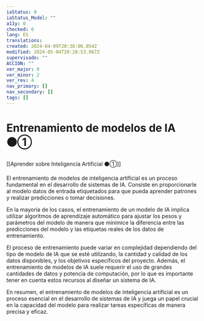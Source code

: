 ```yaml
---
iaStatus: 0
iaStatus_Model: ""
a11y: 0
checked: 0
lang: ES
translations: 
created: 2024-04-09T20:38:06.054Z
modified: 2024-05-04T20:28:53.067Z
supervisado: ""
ACCION: ""
ver_major: 0
ver_minor: 2
ver_rev: 4
nav_primary: []
nav_secondary: []
tags: []
---
```

# Entrenamiento de modelos de IA ⚫①

[[Aprender sobre Inteligencia Artificial ⚫①]]

El entrenamiento de modelos de inteligencia artificial es un proceso fundamental en el desarrollo de sistemas de IA. Consiste en proporcionarle al modelo datos de entrada etiquetados para que pueda aprender patrones y realizar predicciones o tomar decisiones. 

En la mayoría de los casos, el entrenamiento de un modelo de IA implica utilizar algoritmos de aprendizaje automático para ajustar los pesos y parámetros del modelo de manera que minimice la diferencia entre las predicciones del modelo y las etiquetas reales de los datos de entrenamiento.

El proceso de entrenamiento puede variar en complejidad dependiendo del tipo de modelo de IA que se esté utilizando, la cantidad y calidad de los datos disponibles, y los objetivos específicos del proyecto. Además, el entrenamiento de modelos de IA suele requerir el uso de grandes cantidades de datos y potencia de computación, por lo que es importante tener en cuenta estos recursos al diseñar un sistema de IA.

En resumen, el entrenamiento de modelos de inteligencia artificial es un proceso esencial en el desarrollo de sistemas de IA y juega un papel crucial en la capacidad del modelo para realizar tareas específicas de manera precisa y eficaz.

